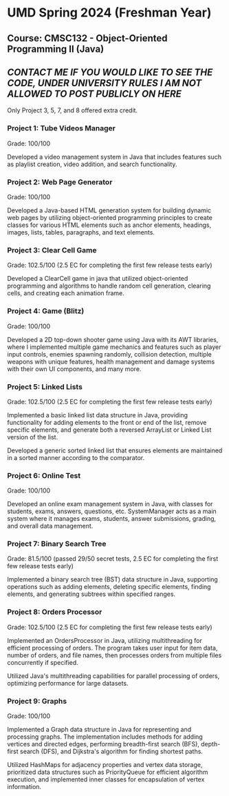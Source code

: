 # UMD Spring 2024 (Freshman Year)
## Course: CMSC132 - Object-Oriented Programming II (Java)

## ***CONTACT ME IF YOU WOULD LIKE TO SEE THE CODE, UNDER UNIVERSITY RULES I AM NOT ALLOWED TO POST PUBLICLY ON HERE***

Only Project 3, 5, 7, and 8 offered extra credit.

### Project 1: Tube Videos Manager
Grade: 100/100

Developed a video management system in Java that includes features such as playlist creation, video addition, and search functionality.

### Project 2: Web Page Generator
Grade: 100/100

Developed a Java-based HTML generation system for building dynamic web pages by utilizing object-oriented programming principles to create classes for various HTML elements such as anchor elements, headings, images, lists, tables, paragraphs, and text elements.

### Project 3: Clear Cell Game
Grade: 102.5/100 (2.5 EC for completing the first few release tests early)

Developed a ClearCell game in java that utilized object-oriented programming and algorithms to handle random cell generation, clearing cells, and creating each animation frame.

### Project 4: Game (Blitz)
Grade: 100/100

Developed a 2D top-down shooter game using Java with its AWT libraries, where I implemented multiple game mechanics and features such as player input controls, enemies spawning randomly, collision detection, multiple weapons with unique features, health management and damage systems with their own UI components, and many more.

### Project 5: Linked Lists
Grade: 102.5/100 (2.5 EC for completing the first few release tests early)

Implemented a basic linked list data structure in Java, providing functionality for adding elements to the front or end of the list, remove specific elements, and generate both a reversed ArrayList or Linked List version of the list.

Developed a generic sorted linked list that ensures elements are maintained in a sorted manner according to the comparator.

### Project 6: Online Test
Grade: 100/100

Developed an online exam management system in Java, with classes for students, exams, answers, questions, etc. SystemManager acts as a main system where it manages exams, students, answer submissions, grading, and overall data management. 

### Project 7: Binary Search Tree
Grade: 81.5/100 (passed 29/50 secret tests, 2.5 EC for completing the first few release tests early)

Implemented a binary search tree (BST) data structure in Java, supporting operations such as adding elements, deleting specific elements, finding elements, and generating subtrees within specified ranges.

### Project 8: Orders Processor
Grade: 102.5/100 (2.5 EC for completing the first few release tests early)

Implemented an OrdersProcessor in Java, utilizing multithreading for efficient processing of orders. The program takes user input for item data, number of orders, and file names, then processes orders from multiple files concurrently if specified.

Utilized Java's multithreading capabilities for parallel processing of orders, optimizing performance for large datasets.

### Project 9: Graphs
Grade: 100/100

Implemented a Graph data structure in Java for representing and processing graphs. The implementation includes methods for adding vertices and directed edges, performing breadth-first search (BFS), depth-first search (DFS), and Dijkstra's algorithm for finding shortest paths.

Utilized HashMaps for adjacency properties and vertex data storage, prioritized data structures such as PriorityQueue for efficient algorithm execution, and implemented inner classes for encapsulation of vertex information.
